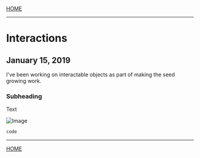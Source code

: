 

[HOME](https://avijr.com)

---

# Interactions
## January 15, 2019

I've been working on interactable objects as part of making the seed growing work.

### Subheading

Text

![Image](/images/image.png)

```c#
code
```

---

[HOME](https://avijr.com)
